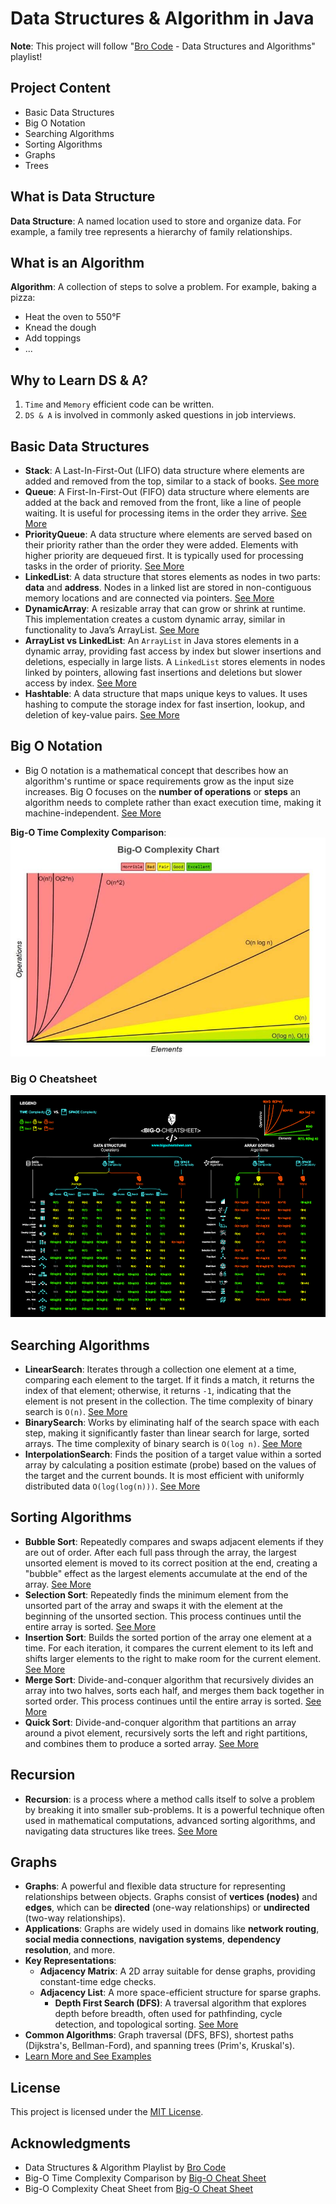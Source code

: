 # Data Structures & Algorithm in Java

**Note**: This project will follow "[Bro Code](https://www.youtube.com/@BroCodez) - Data Structures and Algorithms" playlist!

## Project Content
- Basic Data Structures
- Big O Notation
- Searching Algorithms
- Sorting Algorithms
- Graphs
- Trees

## What is Data Structure
**Data Structure**: A named location used to store and organize data. For example, a family tree represents a hierarchy of family relationships.

## What is an Algorithm

**Algorithm**: A collection of steps to solve a problem. For example, baking a pizza:
- Heat the oven to 550&deg;F
- Knead the dough
- Add toppings
- ...

## Why to Learn DS & A?
1. `Time` and `Memory` efficient code can be written.
2. `DS & A` is involved in commonly asked questions in job interviews.

## Basic Data Structures

- **Stack**: A Last-In-First-Out (LIFO) data structure where elements are added and removed from the top, similar to a stack of books. [See more](./src/DataStructures/stacks/STACK.md)
- **Queue**: A First-In-First-Out (FIFO) data structure where elements are added at the back and removed from the front, like a line of people waiting. It is useful for processing items in the order they arrive. [See More](./src/DataStructures/queues/QUEUE.md)
- **PriorityQueue**: A data structure where elements are served based on their priority rather than the order they were added. Elements with higher priority are dequeued first. It is typically used for processing tasks in the order of priority. [See More](./src/DataStructures/priorityQueues/PRIORITYQUEUE.md)
- **LinkedList**: A data structure that stores elements as nodes in two parts: **data** and **address**. Nodes in a linked list are stored in non-contiguous memory locations and are connected via pointers. [See More](./src/DataStructures/linkedLists/LINKEDLIST.md)
- **DynamicArray**: A resizable array that can grow or shrink at runtime. This implementation creates a custom dynamic array, similar in functionality to Java’s ArrayList. [See More](./src/DataStructures/dynamicArrays/DYNAMICARRAY.md)
- **ArrayList vs LinkedList**: An `ArrayList` in Java stores elements in a dynamic array, providing fast access by index but slower insertions and deletions, especially in large lists. A `LinkedList` stores elements in nodes linked by pointers, allowing fast insertions and deletions but slower access by index. [See More](./src/DataStructures/arraylistVsLinkedlist/COMPARISON.md)
- **Hashtable**: A data structure that maps unique keys to values. It uses hashing to compute the storage index for fast insertion, lookup, and deletion of key-value pairs. [See More](./src/DataStructures/hashTables/HASHTABLE.md)

## Big O Notation

- Big O notation is a mathematical concept that describes how an algorithm's runtime or space requirements grow as the input size increases. Big O focuses on the **number of operations** or **steps** an algorithm needs to complete rather than exact execution time, making it machine-independent. [See More](./src/bigO/BIGO.md)

**Big-O Time Complexity Comparison**:
![Big-O Time Complexity Comparison](./images/Big-O-Complexity-Comparison.jpeg)

### Big O Cheatsheet

![Big-O Complexity Cheatsheet](./images/big-o-cheat-sheet-poster.png)

## Searching Algorithms

- **LinearSearch**: Iterates through a collection one element at a time, comparing each element to the target. If it finds a match, it returns the index of that element; otherwise, it returns `-1`, indicating that the element is not present in the collection. The time complexity of binary search is `O(n)`. [See More](./src/SearchAlgorithms/linearSearch/LINEARSEARCH.md)
- **BinarySearch**: Works by eliminating half of the search space with each step, making it significantly faster than linear search for large, sorted arrays. The time complexity of binary search is `O(log n)`. [See More](./src/SearchAlgorithms/binarySearch/BINARYSEARCH.md)
- **InterpolationSearch**: Finds the position of a target value within a sorted array by calculating a position estimate (probe) based on the values of the target and the current bounds. It is most efficient with uniformly distributed data `O(log(log(n)))`. [See More](./src/SearchAlgorithms/interpolationSearch/INTERPOLATION.md)

## Sorting Algorithms

- **Bubble Sort**: Repeatedly compares and swaps adjacent elements if they are out of order. After each full pass through the array, the largest unsorted element is moved to its correct position at the end, creating a "bubble" effect as the largest elements accumulate at the end of the array. [See More](./src/SortAlgorithms/bubbleSort/BUBBLESORT.md)
- **Selection Sort**: Repeatedly finds the minimum element from the unsorted part of the array and swaps it with the element at the beginning of the unsorted section. This process continues until the entire array is sorted. [See More](./src/SortAlgorithms/selectionSort/SELECTIONSORT.md)
- **Insertion Sort**: Builds the sorted portion of the array one element at a time. For each iteration, it compares the current element to its left and shifts larger elements to the right to make room for the current element. [See More](./src/SortAlgorithms/insertionSort/INSERTIONSORT.md)
- **Merge Sort**: Divide-and-conquer algorithm that recursively divides an array into two halves, sorts each half, and merges them back together in sorted order. This process continues until the entire array is sorted. [See More](./src/SortAlgorithms/mergeSort/MERGESORT.md)
- **Quick Sort**: Divide-and-conquer algorithm that partitions an array around a pivot element, recursively sorts the left and right partitions, and combines them to produce a sorted array. [See More](./src/SortAlgorithms/quickSort/QUICKSORT.md)

## Recursion

- **Recursion**: is a process where a method calls itself to solve a problem by breaking it into smaller sub-problems. It is a powerful technique often used in mathematical computations, advanced sorting algorithms, and navigating data structures like trees. [See More](./src/Recursion/RECURSION.md)

## Graphs
- **Graphs**: A powerful and flexible data structure for representing relationships between objects. Graphs consist of **vertices (nodes)** and **edges**, which can be **directed** (one-way relationships) or **undirected** (two-way relationships).
- **Applications**: Graphs are widely used in domains like **network routing**, **social media connections**, **navigation systems**, **dependency resolution**, and more.
- **Key Representations**:
  - **Adjacency Matrix**: A 2D array suitable for dense graphs, providing constant-time edge checks.
  - **Adjacency List**: A more space-efficient structure for sparse graphs.
    - **Depth First Search (DFS)**: A traversal algorithm that explores depth before breadth, often used for pathfinding, cycle detection, and topological sorting. [See More](./src/Graphs/DepthFirstSearch/DFS.md)
- **Common Algorithms**: Graph traversal (DFS, BFS), shortest paths (Dijkstra's, Bellman-Ford), and spanning trees (Prim's, Kruskal's).
- [Learn More and See Examples](./src/Graphs/GRAPHS.md)

## License
This project is licensed under the [MIT License](./LICENSE.md).

## Acknowledgments

- Data Structures & Algorithm Playlist by [Bro Code](https://www.youtube.com/@BroCodez)
- Big-O Time Complexity Comparison by [Big-O Cheat Sheet](https://www.bigocheatsheet.com/)
- Big-O Complexity Cheat Sheet from [Big-O Cheat Sheet](https://www.bigocheatsheet.com/)
